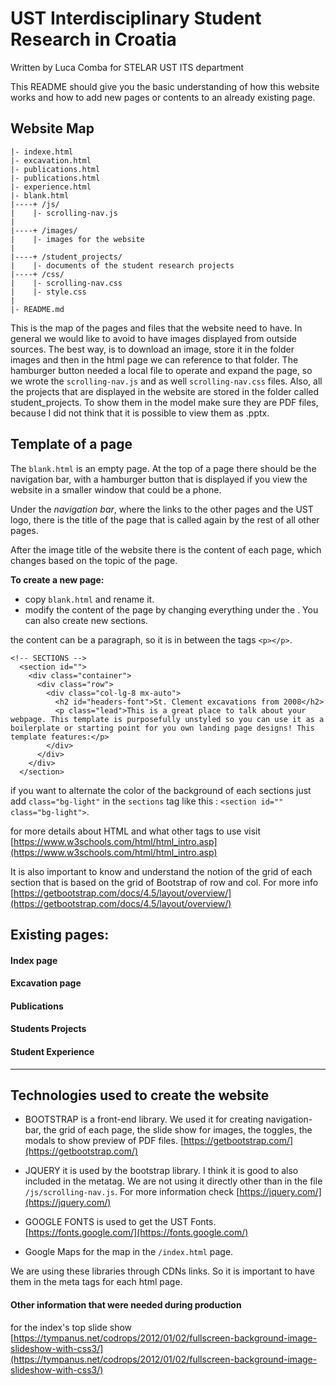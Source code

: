 # UST Interdisciplinary Student Research in Croatia

Written by Luca Comba for STELAR UST ITS department

This README should give you the basic understanding of how this website works and how to add new pages or contents to an already existing page.

## Website Map

```
|- indexe.html
|- excavation.html
|- publications.html
|- publications.html
|- experience.html 
|- blank.html
|----+ /js/
|    |- scrolling-nav.js
|
|----+ /images/
|    |- images for the website
|
|----+ /student_projects/
|    |- documents of the student research projects
|----+ /css/
|    |- scrolling-nav.css
|    |- style.css
|
|- README.md
```

This is the map of the pages and files that the website need to have. In general we would like to avoid to have images displayed from outside sources. The best way, is to download an image, store it in the folder images and then in the html page we can reference to that folder. The hamburger button needed a local file to operate and expand the page, so we wrote the `scrolling-nav.js` and as well `scrolling-nav.css` files. Also, all the projects that are displayed in the website are stored in the folder called student_projects. To show them in the model make sure they are PDF files, because I did not think that it is possible to view them as .pptx.

## Template of a page

The `blank.html` is an empty page. At the top of a page there should be the navigation bar, with a hamburger button that is displayed if you view the website in a smaller window that could be a phone. 

Under the *navigation bar*, where the links to the other pages and the UST logo, there is the title of the page that is called again by the rest of all other pages.

After the image title of the website there is the content of each page, which changes based on the topic of the page.



**To create a new page:**
- copy `blank.html` and rename it.
- modify the content of the page by changing everything under the **<!-- SECTIONS -->**. You can also create new sections.

the content can be a paragraph, so it is in between the tags `<p></p>`.
```
<!-- SECTIONS -->
  <section id="">
    <div class="container">
      <div class="row">
        <div class="col-lg-8 mx-auto">
          <h2 id="headers-font">St. Clement excavations from 2008</h2>
          <p class="lead">This is a great place to talk about your webpage. This template is purposefully unstyled so you can use it as a boilerplate or starting point for you own landing page designs! This template features:</p>
        </div>
      </div>
    </div>
  </section>
```

if you want to alternate the color of the background of each sections just add `class="bg-light"` in the `sections` tag like this : `<section id="" class="bg-light">`.

for more details about HTML and what other tags to use visit [https://www.w3schools.com/html/html_intro.asp](https://www.w3schools.com/html/html_intro.asp)

It is also important to know and understand the notion of the grid of each section that is based on the grid of Bootstrap of row and col. For more info [https://getbootstrap.com/docs/4.5/layout/overview/](https://getbootstrap.com/docs/4.5/layout/overview/)

## Existing pages:
#### Index page

#### Excavation page

#### Publications

#### Students Projects

#### Student Experience

---

## Technologies used to create the website

- BOOTSTRAP is a front-end library. We used it for creating navigation-bar, the grid of each page, the slide show for images, the toggles, the modals to show preview of PDF files. [https://getbootstrap.com/](https://getbootstrap.com/)

- JQUERY it is used by the bootstrap library. I think it is good to also included in the metatag. We are not using it directly other than in the file `/js/scrolling-nav.js`. For more information check [https://jquery.com/](https://jquery.com/)

- GOOGLE FONTS is used to get the UST Fonts. [https://fonts.google.com/](https://fonts.google.com/)

- Google Maps for the map in the `/index.html` page.

We are using these libraries through CDNs links. So it is important to have them in the meta tags for each html page.

#### Other information that were needed during production

for the index's top slide show [https://tympanus.net/codrops/2012/01/02/fullscreen-background-image-slideshow-with-css3/](https://tympanus.net/codrops/2012/01/02/fullscreen-background-image-slideshow-with-css3/)